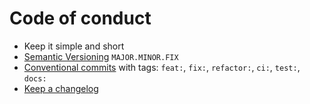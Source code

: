 # Code of conduct

- Keep it simple and short
- [Semantic Versioning](https://semver.org/) `MAJOR.MINOR.FIX`
- [Conventional commits](https://www.conventionalcommits.org/en/v1.0.0/) with tags: `feat:`, `fix:`, `refactor:`, `ci:`, `test:`, `docs:`
- [Keep a changelog](https://keepachangelog.com/en/1.1.0/)